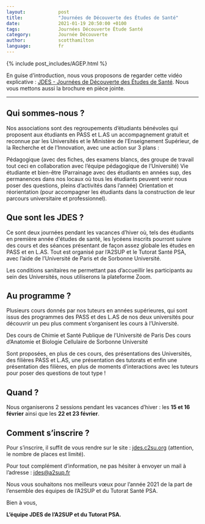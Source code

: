 ```yaml
---
layout:            post
title:             "Journées de Découverte des Études de Santé"
date:              2021-01-19 20:50:00 +0100
tags:              Journées Découverte Étude Santé
category:          Journée Découverte
author:            scotthamilton
language:          fr
---
```


{% include post_includes/AGEP.html %}

En guise d’introduction, nous vous proposons de regarder cette vidéo explicative : [JDES - Journées de Découverte des Études de Santé](https://youtu.be/adQ-0e7XQsI). Nous vous mettons aussi la brochure en pièce jointe.

____________________________


## Qui sommes-nous ?



Nos associations sont des regroupements d’étudiants bénévoles qui proposent aux étudiants en PASS et L.AS un accompagnement gratuit et reconnue par les Universités et le Ministère de l’Enseignement Supérieur, de la Recherche et de l’Innovation, avec une action sur 3 plans :

Pédagogique (avec des fiches, des examens blancs, des groupe de travail tout ceci en collaboration avec l’équipe pédagogique de l’Université)
Vie étudiante et bien-être (Parrainage avec des étudiants en années sup, des permanences dans nos locaux où tous les étudiants peuvent venir nous poser des questions, pleins d’activités dans l’année)
Orientation et réorientation (pour accompagner les étudiants dans la construction de leur parcours universitaire et professionnel).


## Que sont les JDES ?



Ce sont deux journées pendant les vacances d’hiver où, tels des étudiants en première année d'études de santé, les lycéens inscrits pourront suivre des cours et des séances présentant de façon assez globale les études en PASS et en L.AS. Tout est organisé par l’A2SUP et le Tutorat Santé PSA, avec l’aide de l’Université de Paris et de Sorbonne Université.



Les conditions sanitaires ne permettant pas d’accueillir les participants au sein des Universités, nous utiliserons la plateforme Zoom.




## Au programme ?



Plusieurs cours donnés par nos tuteurs en années supérieures, qui sont issus des programmes des PASS et des L.AS de nos deux universités pour découvrir un peu plus comment s’organisent les cours à l’Université.




Des cours de Chimie et Santé Publique de l’Université de Paris
Des cours d’Anatomie et Biologie Cellulaire de Sorbonne Université


Sont proposées, en plus de ces cours, des présentations des Universités, des filières PASS et L.AS, une présentation des tutorats et enfin une présentation des filières, en plus de moments d’interactions avec les tuteurs pour poser des questions de tout type !



## Quand ?



Nous organiserons 2 sessions pendant les vacances d’hiver : les **15 et 16 février** ainsi que les **22 et 23 février**.


## Comment s’inscrire ?



Pour s’inscrire, il suffit de vous rendre sur le site : [jdes.c2su.org](jdes.c2su.org) (attention, le nombre de places est limité).



Pour tout complément d’information, ne pas hésiter à envoyer un mail à l’adresse : jdes@a2sup.fr



Nous vous souhaitons nos meilleurs vœux pour l’année 2021 de la part de l’ensemble des équipes de l’A2SUP et du Tutorat Santé PSA.



Bien à vous,



**L’équipe JDES de l’A2SUP et du Tutorat PSA.**
